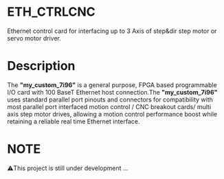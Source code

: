 # **ETH_CTRLCNC**
Ethernet control card for interfacing up to 3 Axis of step&amp;dir step motor or servo motor driver.

# Description
 The **"my_custom_7i96"** is a general purpose, FPGA based programmable I/O card with 100 BaseT Ethernet host connection.The **"my_custom_7i96"** uses standard parallel port pinouts and connectors for compatibility with most parallel port interfaced motion control / CNC breakout cards/ multi axis step motor drives, allowing a motion control performance boost while retaining a reliable real time Ethernet interface.
 
# NOTE
 :warning:This project is still under development ...
